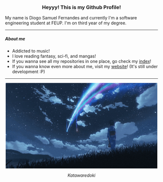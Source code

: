 <h3 align="center">Heyyy! This is my Github Profile!</h2>

My name is Diogo Samuel Fernandes and currently I'm a software engineering student at FEUP.
I'm on third year of my degree.

---
##### About me
- Addicted to music!
- I love reading fantasy, sci-fi, and mangas!
- If you wanna see all my repositories in one place, go check my [index](./INDEX.md)!
- If you wanna know even more about me, visit my [website](https://samuuuh.github.io/)! (It's still under development :P)

---
<p align="center">
    <img src="./images/kimi-no-na-wa.gif" align="center" alt="Kimi No Na Wa"/>
    <figcaption align="center"><i>Katawaredoki</i></figcaption>
</p>
